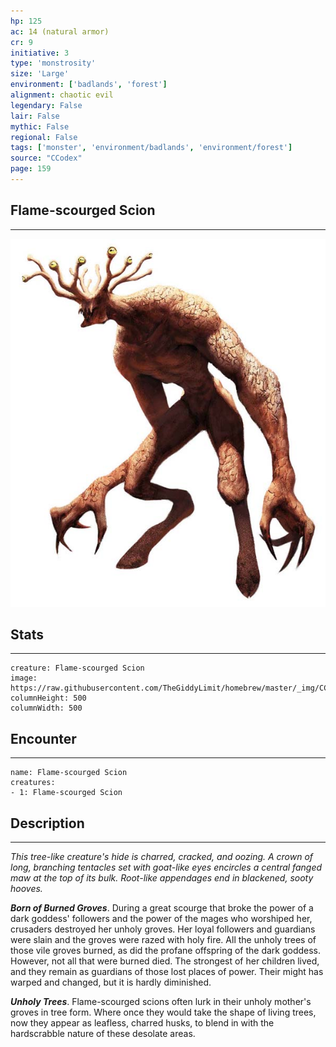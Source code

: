 ```yaml
---
hp: 125
ac: 14 (natural armor)
cr: 9
initiative: 3
type: 'monstrosity'    
size: 'Large'
environment: ['badlands', 'forest']
alignment: chaotic evil
legendary: False
lair: False
mythic: False
regional: False
tags: ['monster', 'environment/badlands', 'environment/forest']
source: "CCodex"
page: 159
---
```


## Flame-scourged Scion
---

![|600](https://raw.githubusercontent.com/TheGiddyLimit/homebrew/master/_img/CCodex/flamescourgedscion.jpg)

## Stats
---

```statblock
creature: Flame-scourged Scion
image: https://raw.githubusercontent.com/TheGiddyLimit/homebrew/master/_img/CCodex/flamescourgedscion_token.png
columnHeight: 500
columnWidth: 500
```

## Encounter
---

```encounter-table
name: Flame-scourged Scion
creatures:
- 1: Flame-scourged Scion
```

## Description
---
_This tree-like creature's hide is charred, cracked, and oozing. A crown of long, branching tentacles set with goat-like eyes encircles a central fanged maw at the top of its bulk. Root-like appendages end in blackened, sooty hooves._

**_Born of Burned Groves_**. During a great scourge that broke the power of a dark goddess' followers and the power of the mages who worshiped her, crusaders destroyed her unholy groves. Her loyal followers and guardians were slain and the groves were razed with holy fire. All the unholy trees of those vile groves burned, as did the profane offspring of the dark goddess. However, not all that were burned died. The strongest of her children lived, and they remain as guardians of those lost places of power. Their might has warped and changed, but it is hardly diminished.


**_Unholy Trees_**. Flame-scourged scions often lurk in their unholy mother's groves in tree form. Where once they would take the shape of living trees, now they appear as leafless, charred husks, to blend in with the hardscrabble nature of these desolate areas.






